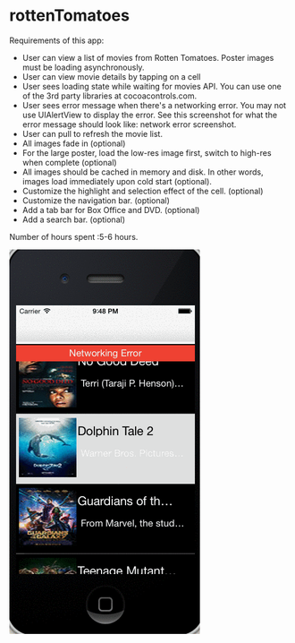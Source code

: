 rottenTomatoes
==============
Requirements of this app:
<ul>
<li> User can view a list of movies from Rotten Tomatoes. Poster images must be loading asynchronously.</li>
<li>User can view movie details by tapping on a cell</li>
<li>User sees loading state while waiting for movies API. You can use one of the 3rd party libraries at cocoacontrols.com.</li>
<li>User sees error message when there's a networking error. You may not use UIAlertView to display the error. See this screenshot for what the error message should look like: network error screenshot.</li>
<li>User can pull to refresh the movie list.</li>
<li>All images fade in (optional)</li>
<li>For the large poster, load the low-res image first, switch to high-res when complete (optional)</li>
<li>All images should be cached in memory and disk. In other words, images load immediately upon cold start (optional).</li>
<li>Customize the highlight and selection effect of the cell. (optional)</li>
<li>Customize the navigation bar. (optional)</li>
<li>Add a tab bar for Box Office and DVD. (optional)</li>
<li>Add a search bar. (optional)
</ul>

Number of hours spent :5-6 hours.

![alt tag](https://github.com/RattanPriya/rottenTomatoes/blob/master/X3clJMqlmJ.gif)
